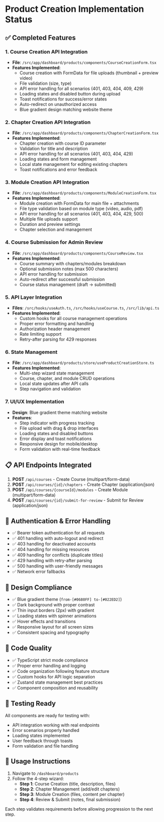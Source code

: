 # Product Creation Implementation Status

## ✅ Completed Features

### 1. Course Creation API Integration
- **File**: `/src/app/dashboard/products/components/CourseCreationForm.tsx`
- **Features Implemented**:
  - Course creation with FormData for file uploads (thumbnail + preview video)
  - File validation (size, type)
  - API error handling for all scenarios (401, 403, 404, 409, 429)
  - Loading states and disabled button during upload
  - Toast notifications for success/error states
  - Auto-redirect on unauthorized access
  - Blue gradient design matching website theme

### 2. Chapter Creation API Integration  
- **File**: `/src/app/dashboard/products/components/ChapterCreationForm.tsx`
- **Features Implemented**:
  - Chapter creation with course ID parameter
  - Validation for title and description
  - API error handling for all scenarios (401, 403, 404, 429)
  - Loading states and form management
  - Local state management for editing existing chapters
  - Toast notifications and error feedback

### 3. Module Creation API Integration
- **File**: `/src/app/dashboard/products/components/ModuleCreationForm.tsx`
- **Features Implemented**:
  - Module creation with FormData for main file + attachments
  - File type validation based on module type (video, audio, pdf)
  - API error handling for all scenarios (401, 403, 404, 429, 500)
  - Multiple file uploads support
  - Duration and preview settings
  - Chapter selection and management

### 4. Course Submission for Admin Review
- **File**: `/src/app/dashboard/products/components/CourseReview.tsx`
- **Features Implemented**:
  - Course summary with chapters/modules breakdown
  - Optional submission notes (max 500 characters)
  - API error handling for submission
  - Auto-redirect after successful submission
  - Course status management (draft → submitted)

### 5. API Layer Integration
- **Files**: `/src/hooks/useAuth.ts`, `/src/hooks/useCourse.ts`, `/src/lib/api.ts`
- **Features Implemented**:
  - Custom hooks for all course management operations
  - Proper error formatting and handling
  - Authorization header management
  - Rate limiting support
  - Retry-after parsing for 429 responses

### 6. State Management
- **File**: `/src/app/dashboard/products/store/useProductCreationStore.ts`
- **Features Implemented**:
  - Multi-step wizard state management
  - Course, chapter, and module CRUD operations
  - Local state updates after API calls
  - Step navigation and validation

### 7. UI/UX Implementation
- **Design**: Blue gradient theme matching website
- **Features**:
  - Step indicator with progress tracking
  - File upload with drag & drop interfaces
  - Loading states and disabled buttons
  - Error display and toast notifications
  - Responsive design for mobile/desktop
  - Form validation with real-time feedback

## 📋 API Endpoints Integrated

1. **POST** `/api/courses` - Create Course (multipart/form-data)
2. **POST** `/api/courses/{id}/chapters` - Create Chapter (application/json)
3. **POST** `/api/courses/{courseId}/modules` - Create Module (multipart/form-data)
4. **POST** `/api/courses/{id}/submit-for-review` - Submit for Review (application/json)

## 🔐 Authentication & Error Handling

- ✅ Bearer token authentication for all requests
- ✅ 401 handling with auto-logout and redirect
- ✅ 403 handling for deactivated accounts
- ✅ 404 handling for missing resources
- ✅ 409 handling for conflicts (duplicate titles)
- ✅ 429 handling with retry-after parsing
- ✅ 500 handling with user-friendly messages
- ✅ Network error fallbacks

## 🎨 Design Compliance

- ✅ Blue gradient theme (`from-[#0680FF] to-[#022ED2]`)
- ✅ Dark background with proper contrast
- ✅ Thin input borders (2px) with gradient
- ✅ Loading states with spinner animations
- ✅ Hover effects and transitions
- ✅ Responsive layout for all screen sizes
- ✅ Consistent spacing and typography

## 🔧 Code Quality

- ✅ TypeScript strict mode compliance
- ✅ Proper error handling and logging
- ✅ Code organization following feature structure
- ✅ Custom hooks for API logic separation
- ✅ Zustand state management best practices
- ✅ Component composition and reusability

## 🚀 Testing Ready

All components are ready for testing with:
- API integration working with real endpoints
- Error scenarios properly handled
- Loading states implemented
- User feedback through toasts
- Form validation and file handling

## 📝 Usage Instructions

1. Navigate to `/dashboard/products` 
2. Follow the 4-step wizard:
   - **Step 1**: Course Creation (title, description, files)
   - **Step 2**: Chapter Management (add/edit chapters)
   - **Step 3**: Module Creation (files, content per chapter)
   - **Step 4**: Review & Submit (notes, final submission)

Each step validates requirements before allowing progression to the next step.
